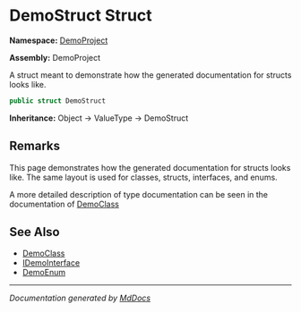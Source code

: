 # DemoStruct Struct

**Namespace:** [DemoProject](../Namespace.md)

**Assembly:** DemoProject

A struct meant to demonstrate how the generated documentation for structs looks like.

```csharp
public struct DemoStruct
```

**Inheritance:** Object → ValueType → DemoStruct

## Remarks

This page demonstrates how the generated documentation for structs looks like. The same layout is used for classes, structs, interfaces, and enums.

A more detailed description of type documentation can be seen in the documentation of [DemoClass](../DemoClass/Type.md)

## See Also

- [DemoClass](../DemoClass/Type.md)
- [IDemoInterface](../IDemoInterface/Type.md)
- [DemoEnum](../DemoEnum/Type.md)

___

*Documentation generated by [MdDocs](https://github.com/ap0llo/mddocs)*
